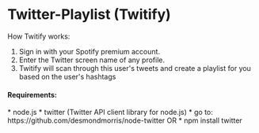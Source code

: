 # Twitter-Playlist (Twitify)

How Twitify works:
1. Sign in with your Spotify premium account.
2. Enter the Twitter screen name of any profile.
3. Twitify will scan through this user's tweets and create a playlist for you based on the user's hashtags

<h4>Requirements:</h4>
* node.js
* twitter (Twitter API client library for node.js) 
  * go to: https://github.com/desmondmorris/node-twitter OR
  * npm install twitter
